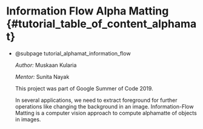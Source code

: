 Information Flow Alpha Matting {#tutorial_table_of_content_alphamat}
=======================

-   @subpage tutorial_alphamat_information_flow

    *Author:* Muskaan Kularia

    *Mentor:* Sunita Nayak
    
    This project was part of Google Summer of Code 2019.
    
    In several applications, we need to extract foreground for further operations like changing the background in an image. Information-Flow Matting is a computer vision approach to compute alphamatte of objects in images.
